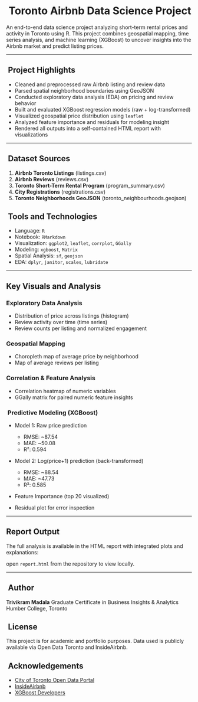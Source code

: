 #  Toronto Airbnb Data Science Project

An end-to-end data science project analyzing short-term rental prices and activity in Toronto using R. This project combines geospatial mapping, time series analysis, and machine learning (XGBoost) to uncover insights into the Airbnb market and predict listing prices.

---

##  Project Highlights

* Cleaned and preprocessed raw Airbnb listing and review data
* Parsed spatial neighborhood boundaries using GeoJSON
* Conducted exploratory data analysis (EDA) on pricing and review behavior
* Built and evaluated XGBoost regression models (raw + log-transformed)
* Visualized geospatial price distribution using `leaflet`
* Analyzed feature importance and residuals for modeling insight
* Rendered all outputs into a self-contained HTML report with visualizations

---

##  Dataset Sources

1. **Airbnb Toronto Listings** (listings.csv)
2. **Airbnb Reviews** (reviews.csv)
3. **Toronto Short-Term Rental Program** (program\_summary.csv)
4. **City Registrations** (registrations.csv)
5. **Toronto Neighborhoods GeoJSON** (toronto\_neighbourhoods.geojson)

##  Tools and Technologies

* Language: `R`
* Notebook: `RMarkdown`
* Visualization: `ggplot2`, `leaflet`, `corrplot`, `GGally`
* Modeling: `xgboost`, `Matrix`
* Spatial Analysis: `sf`, `geojson`
* EDA: `dplyr`, `janitor`, `scales`, `lubridate`

---

## Key Visuals and Analysis

### Exploratory Data Analysis

* Distribution of price across listings (histogram)
* Review activity over time (time series)
* Review counts per listing and normalized engagement

### Geospatial Mapping

* Choropleth map of average price by neighborhood
* Map of average reviews per listing

### Correlation & Feature Analysis

* Correlation heatmap of numeric variables
* GGally matrix for paired numeric feature insights

###  Predictive Modeling (XGBoost)

* Model 1: Raw price prediction

  * RMSE: \~87.54
  * MAE: \~50.08
  * R²: 0.594
* Model 2: Log(price+1) prediction (back-transformed)

  * RMSE: \~88.54
  * MAE: \~47.73
  * R²: 0.585
* Feature Importance (top 20 visualized)
* Residual plot for error inspection

---

## Report Output

The full analysis is available in the HTML report with integrated plots and explanations:

 open `report.html` from the repository to view locally.

---

##

##  Author

**Trivikram Madala**
Graduate Certificate in Business Insights & Analytics
Humber College, Toronto

##  License

This project is for academic and portfolio purposes. Data used is publicly available via Open Data Toronto and InsideAirbnb.

##  Acknowledgements

* [City of Toronto Open Data Portal](https://open.toronto.ca/)
* [InsideAirbnb](http://insideairbnb.com/)
* [XGBoost Developers](https://xgboost.readthedocs.io/)
